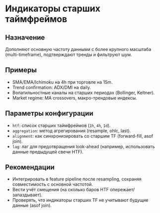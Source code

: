 # Индикаторы старших таймфреймов

## Назначение
Дополняют основную частоту данными с более крупного масштаба (multi-timeframe), подтверждают тренды и фильтруют шум.

## Примеры
- SMA/EMA/Ichimoku на 4h при торговле на 15m.
- Trend confirmation: ADX/DMI на daily.
- Волатильностные каналы на старших периодах (Bollinger, Keltner).
- Market regime: MA crossovers, макро-трендовые индексы.

## Параметры конфигурации
- `htf`: список старших таймфреймов (`1h`, `4h`, `1d`).
- `aggregation`: метод агрегирования (resample, ohlc, last).
- `alignment`: как синхронизировать со старшим TF (forward-fill, asof join).
- `lag`: лаг для предотвращения look-ahead (например, использовать данные предыдущей свечи HTF).

## Рекомендации
- Интегрировать в feature pipeline после resampling, сохраняя совместимость с основной частотой.
- Вести учёт смещения (на сколько баров HTF опережает/запаздывает).
- Проверять, что индикаторы старших TF не учитывают будущие данные (asof join).

